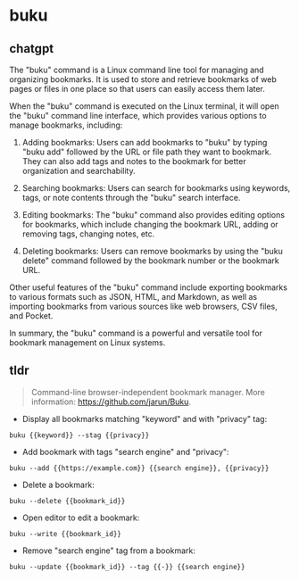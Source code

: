 # buku 
## chatgpt 
The "buku" command is a Linux command line tool for managing and organizing bookmarks. It is used to store and retrieve bookmarks of web pages or files in one place so that users can easily access them later.

When the "buku" command is executed on the Linux terminal, it will open the "buku" command line interface, which provides various options to manage bookmarks, including:

1. Adding bookmarks: Users can add bookmarks to "buku" by typing "buku add" followed by the URL or file path they want to bookmark. They can also add tags and notes to the bookmark for better organization and searchability.

2. Searching bookmarks: Users can search for bookmarks using keywords, tags, or note contents through the "buku" search interface.

3. Editing bookmarks: The "buku" command also provides editing options for bookmarks, which include changing the bookmark URL, adding or removing tags, changing notes, etc.

4. Deleting bookmarks: Users can remove bookmarks by using the "buku delete" command followed by the bookmark number or the bookmark URL.

Other useful features of the "buku" command include exporting bookmarks to various formats such as JSON, HTML, and Markdown, as well as importing bookmarks from various sources like web browsers, CSV files, and Pocket. 

In summary, the "buku" command is a powerful and versatile tool for bookmark management on Linux systems. 

## tldr 
 
> Command-line browser-independent bookmark manager.
> More information: <https://github.com/jarun/Buku>.

- Display all bookmarks matching "keyword" and with "privacy" tag:

`buku {{keyword}} --stag {{privacy}}`

- Add bookmark with tags "search engine" and "privacy":

`buku --add {{https://example.com}} {{search engine}}, {{privacy}}`

- Delete a bookmark:

`buku --delete {{bookmark_id}}`

- Open editor to edit a bookmark:

`buku --write {{bookmark_id}}`

- Remove "search engine" tag from a bookmark:

`buku --update {{bookmark_id}} --tag {{-}} {{search engine}}`
